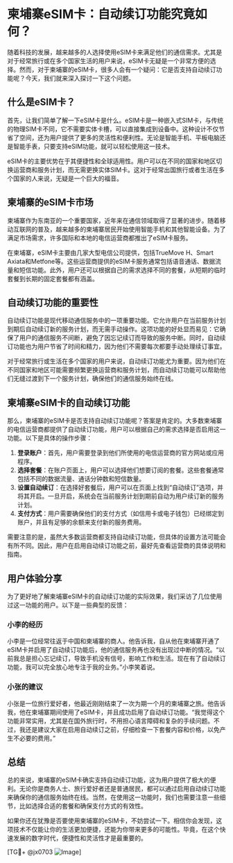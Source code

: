 # 柬埔寨eSIM卡：自动续订功能究竟如何？

随着科技的发展，越来越多的人选择使用eSIM卡来满足他们的通信需求。尤其是对于经常旅行或在多个国家生活的用户来说，eSIM卡无疑是一个非常方便的选择。然而，对于柬埔寨的eSIM卡，很多人会有一个疑问：它是否支持自动续订功能呢？今天，我们就来深入探讨一下这个问题。

## 什么是eSIM卡？

首先，让我们简单了解一下eSIM卡是什么。eSIM卡是一种嵌入式SIM卡，与传统的物理SIM卡不同，它不需要实体卡槽，可以直接集成到设备中。这种设计不仅节省了空间，还为用户提供了更多的灵活性和便利性。无论是智能手机、平板电脑还是智能手表，只要支持eSIM功能，就可以轻松使用这一技术。

eSIM卡的主要优势在于其便捷性和全球适用性。用户可以在不同的国家和地区切换运营商和服务计划，而无需更换实体SIM卡。这对于经常出国旅行或者生活在多个国家的人来说，无疑是一个巨大的福音。

## 柬埔寨的eSIM卡市场

柬埔寨作为东南亚的一个重要国家，近年来在通信领域取得了显著的进步。随着移动互联网的普及，越来越多的柬埔寨居民开始使用智能手机和其他智能设备。为了满足市场需求，许多国际和本地的电信运营商都推出了eSIM卡服务。

在柬埔寨，eSIM卡主要由几家大型电信公司提供，包括TrueMove H、Smart Axiata和Metfone等。这些运营商提供的eSIM卡服务通常包括语音通话、数据流量和短信功能。此外，用户还可以根据自己的需求选择不同的套餐，从短期的临时套餐到长期的固定套餐都有涵盖。

## 自动续订功能的重要性

自动续订功能是现代移动通信服务中的一项重要功能。它允许用户在当前服务计划到期后自动续订新的服务计划，而无需手动操作。这项功能的好处显而易见：它确保了用户的通信服务不间断，避免了因忘记续订而导致的服务中断。同时，自动续订功能也为用户节省了时间和精力，因为他们不需要每次都要手动处理续订事宜。

对于经常旅行或生活在多个国家的用户来说，自动续订功能尤为重要。因为他们在不同国家和地区可能需要频繁更换运营商和服务计划，而自动续订功能可以帮助他们无缝过渡到下一个服务计划，确保他们的通信服务始终在线。

## 柬埔寨eSIM卡的自动续订功能

那么，柬埔寨的eSIM卡是否支持自动续订功能呢？答案是肯定的。大多数柬埔寨的电信运营商都提供了自动续订功能，用户可以根据自己的需求选择是否启用这一功能。以下是具体的操作步骤：

1. **登录账户**：首先，用户需要登录到他们所使用的电信运营商的官方网站或应用程序。
2. **选择套餐**：在账户页面上，用户可以选择他们想要订阅的套餐。这些套餐通常包括不同的数据流量、通话分钟数和短信数量。
3. **设置自动续订**：在选择好套餐后，用户可以在页面上找到“自动续订”选项，并将其开启。一旦开启，系统会在当前服务计划到期前自动为用户续订新的服务计划。
4. **支付方式**：用户需要确保他们的支付方式（如信用卡或电子钱包）已经绑定到账户，并且有足够的余额来支付新的服务费用。

需要注意的是，虽然大多数运营商都支持自动续订功能，但具体的设置方法可能会有所不同。因此，用户在启用自动续订功能之前，最好先查看运营商的具体说明和指南。

## 用户体验分享

为了更好地了解柬埔寨eSIM卡的自动续订功能的实际效果，我们采访了几位使用过这一功能的用户。以下是一些典型的反馈：

### 小李的经历

小李是一位经常往返于中国和柬埔寨的商人。他告诉我，自从他在柬埔寨开通了eSIM卡并启用了自动续订功能后，他的通信服务再也没有出现过中断的情况。“以前我总是担心忘记续订，导致手机没有信号，影响工作和生活。现在有了自动续订功能，我可以完全放心地专注于我的业务。”小李笑着说。

### 小张的建议

小张是一位旅行爱好者，他最近刚刚结束了一次为期一个月的柬埔寨之旅。他告诉我，他在柬埔寨期间使用了eSIM卡，并且成功启用了自动续订功能。“我觉得这个功能非常实用，尤其是在国外旅行时，不用担心语言障碍和复杂的手续问题。不过，我还是建议大家在启用自动续订之前，仔细检查一下套餐内容和价格，以免产生不必要的费用。”

## 总结

总的来说，柬埔寨的eSIM卡确实支持自动续订功能，这为用户提供了极大的便利。无论你是商务人士、旅行爱好者还是普通居民，都可以通过启用自动续订功能来确保你的通信服务始终在线。当然，在使用这一功能时，我们也需要注意一些细节，比如选择合适的套餐和确保支付方式的有效性。

如果你还在犹豫是否要使用柬埔寨的eSIM卡，不妨尝试一下。相信你会发现，这项技术不仅能让你的生活更加便捷，还能为你带来更多的可能性。毕竟，在这个快速发展的数字时代，便捷性和灵活性才是最重要的。

[TG💪+ @jx0703 ![Image](https://github.com/user-attachments/assets/dbca1d08-cadb-493c-b0ec-ad6f7a83f270)]